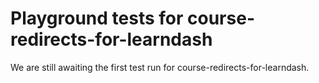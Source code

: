 # Playground tests for course-redirects-for-learndash
We are still awaiting the first test run for course-redirects-for-learndash.
